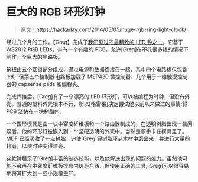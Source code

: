 # 巨大的 RGB 环形灯钟

> 原文：<https://hackaday.com/2014/05/05/huge-rgb-ring-light-clock/>

经过几个月的工作，【Greg】完成了[我们见过的最精致的 LED 钟之一](http://www.instructables.com/id/Rainbow-Ring-Wall-Clock/?ALLSTEPS)。它基于 WS2812 RGB LEDs，带有一个有趣的 PCB，允许[Greg]在不花很多钱的情况下制作一个巨大的电路板。

该板由五个互锁部分组成，通过电源和数据连接在一起。其中四个电路板仅包含 led，但第五个控制器电路板加载了 MSP430 微控制器、几个用于一维触摸控制器的 capsense pads 和编程头。

完成焊接后，[Greg]有了一个漂亮的 LED 环形灯，可以被编程为时钟，但没有外壳。普通的塑料外壳根本不行，所以[格雷格]决定尝试他以前从未做过的事情:将 PCB 浇铸在一块树脂内。

一个圆形模具是由一块中密度纤维板和一个路由器制成的，在透明树脂出现一些问题后，他的环形灯被嵌入到一个坚硬透明的外壳中。当然是顺手卡在模具里了。MDF 已经吸收了一点树脂，迫使[Greg]将树脂环从木材中磨出来，并进行大量的打磨，以使时钟变得漂亮。

这款钟展示了[Greg]丰富的制造技能，以及他解决出现的问题的能力。虽然他可能不会再在中密度纤维板模具内铸造东西，但使用正确的工具,[Greg]可以很容易地将其扩大到一些小规模生产。